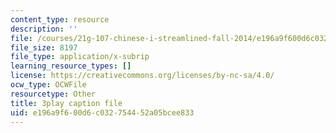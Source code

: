 ```yaml
---
content_type: resource
description: ''
file: /courses/21g-107-chinese-i-streamlined-fall-2014/e196a9f600d6c032754452a05bcee833_-56G36H8BvY.srt
file_size: 8197
file_type: application/x-subrip
learning_resource_types: []
license: https://creativecommons.org/licenses/by-nc-sa/4.0/
ocw_type: OCWFile
resourcetype: Other
title: 3play caption file
uid: e196a9f6-00d6-c032-7544-52a05bcee833
---
```

